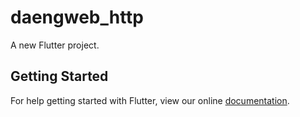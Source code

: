 # daengweb_http

A new Flutter project.

## Getting Started

For help getting started with Flutter, view our online
[documentation](https://flutter.io/).
